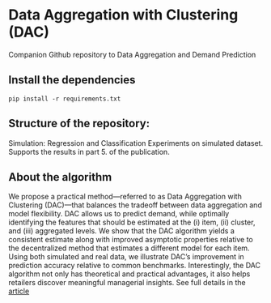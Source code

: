 # Data Aggregation with Clustering (DAC)

Companion Github repository to Data Aggregation and Demand Prediction


## Install the dependencies
```
pip install -r requirements.txt
```

## Structure of the repository:

Simulation: Regression and Classification Experiments on simulated dataset. Supports the results in part 5. of the publication.



## About the algorithm
We propose a practical method—referred to as Data Aggregation with Clustering (DAC)—that balances the tradeoff between data aggregation and model flexibility. DAC allows us to predict demand, while optimally identifying the features that should be estimated at the (i) item, (ii) cluster, and (iii) aggregated levels. We show that the DAC algorithm yields a consistent estimate along with improved asymptotic properties relative to the decentralized method that estimates a different model for each item. Using both simulated and real data, we illustrate DAC’s improvement in prediction accuracy relative to common benchmarks. Interestingly, the DAC algorithm not only has theoretical and practical advantages, it also helps retailers discover meaningful managerial insights. See full details in the [article]() 




